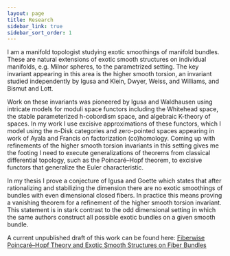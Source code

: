 ```yaml
---
layout: page
title: Research
sidebar_link: true
sidebar_sort_order: 1
---
```


I am a manifold topologist studying exotic smoothings of manifold bundles. These are natural extensions of exotic smooth structures on individual manifolds, e.g. Milnor spheres, to the parametrized setting. The key invariant appearing in this area is the higher smooth torsion, an invariant studied independently by Igusa and Klein, Dwyer, Weiss, and Williams, and Bismut and Lott. 

Work on these invariants was pioneered by Igusa and Waldhausen using intricate models for moduli space functors including the Whitehead space, the stable parameterized h-cobordism space, and algebraic K-theory of spaces. In my work I use excisive approximations of these functors, which I model using the n-Disk categories and zero-pointed spaces appearing in work of Ayala and Francis on factorization (co)homology. Coming up with refinements of the higher smooth torsion invariants in this setting gives me the footing I need to execute generalizations of theorems from classical differential topology, such as the Poincar&eacute;–Hopf theorem, to excisive functors that generalize the Euler characteristic. 

In my thesis I prove a conjecture of Igusa and Goette which states that after rationalizing and stabilizing the dimension there are no exotic smoothings of bundles with even dimensional closed fibers. In practice this means proving a vanishing theorem for a refinement of the higher smooth torsion invariant. This statement is in stark contrast to the odd dimensional setting in which the same authors construct all possible exotic bundles on a given smooth bundle.  

A current unpublished draft of this work can be found here: 
[Fiberwise Poincar&eacute;–Hopf Theory and Exotic Smooth Structures on Fiber Bundles](https://www.dropbox.com/s/sm0iypgas82c0gy/Jain%2C%20Yajit_Fiberwise_Poincare_Hopf_Theory_and_Exotic_Smooth_Structures_on_Fiber_Bundles.pdf?dl=0)
